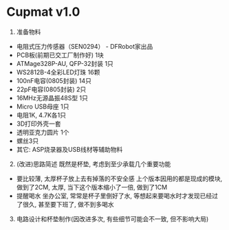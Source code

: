 # Cupmat v1.0

1. 准备物料
- 电阻式压力传感器（SEN0294） - DFRobot家出品
- PCB板(前期已交工厂制作好) 1块
- ATMage328P-AU, QFP-32封装 1只
- WS2812B-4全彩LED灯珠 16颗
- 100nF电容(0805封装) 14只
- 22pF电容(0805封装) 2只
- 16MHz无源晶振48S型 1只
- Micro USB母座 1只
- 电阻1K, 4.7K各1只
- 3D打印外壳一套
- 透明亚克力圆片 1个
- 螺丝3只
- 其它: ASP烧录器及USB线材等辅助物料

2. (改进)思路简述
既然是杯垫, 考虑到至少承载几个重要功能
- 要比较薄, 太厚杯子放上去有掉落的不安全感
    上个版本因用的都是现成的模块, 做到了2CM, 太厚, 当下这个版本缩小了一倍, 做到了1CM
- 提醒喝水
   坐办公室, 常常是杯子里倒好了水, 等想起来要喝水时才发现已经过了很久, 甚至要下班了, 做不到多喝水

3. 电路设计和杯垫制作(因改进多次, 有些细节可能会不一致, 但不影响大局)
